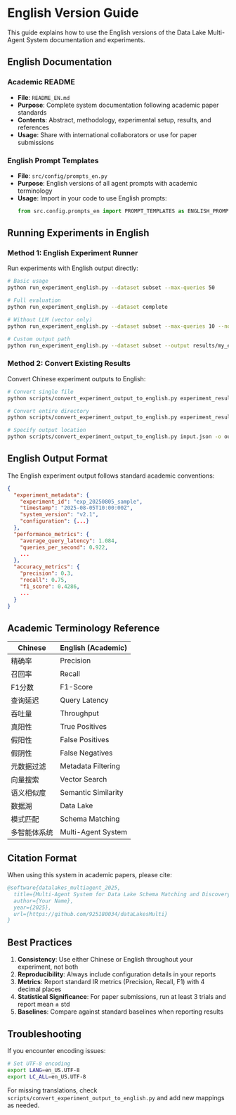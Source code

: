 # English Version Guide

This guide explains how to use the English versions of the Data Lake Multi-Agent System documentation and experiments.

## English Documentation

### Academic README
- **File**: `README_EN.md`
- **Purpose**: Complete system documentation following academic paper standards
- **Contents**: Abstract, methodology, experimental setup, results, and references
- **Usage**: Share with international collaborators or use for paper submissions

### English Prompt Templates
- **File**: `src/config/prompts_en.py`
- **Purpose**: English versions of all agent prompts with academic terminology
- **Usage**: Import in your code to use English prompts:
  ```python
  from src.config.prompts_en import PROMPT_TEMPLATES as ENGLISH_PROMPTS
  ```

## Running Experiments in English

### Method 1: English Experiment Runner
Run experiments with English output directly:

```bash
# Basic usage
python run_experiment_english.py --dataset subset --max-queries 50

# Full evaluation
python run_experiment_english.py --dataset complete

# Without LLM (vector only)
python run_experiment_english.py --dataset subset --max-queries 10 --no-llm

# Custom output path
python run_experiment_english.py --dataset subset --output results/my_experiment.json
```

### Method 2: Convert Existing Results
Convert Chinese experiment outputs to English:

```bash
# Convert single file
python scripts/convert_experiment_output_to_english.py experiment_results/your_result.json

# Convert entire directory
python scripts/convert_experiment_output_to_english.py experiment_results/

# Specify output location
python scripts/convert_experiment_output_to_english.py input.json -o output_en.json
```

## English Output Format

The English experiment output follows standard academic conventions:

```json
{
  "experiment_metadata": {
    "experiment_id": "exp_20250805_sample",
    "timestamp": "2025-08-05T10:00:00Z",
    "system_version": "v2.1",
    "configuration": {...}
  },
  "performance_metrics": {
    "average_query_latency": 1.084,
    "queries_per_second": 0.922,
    ...
  },
  "accuracy_metrics": {
    "precision": 0.3,
    "recall": 0.75,
    "f1_score": 0.4286,
    ...
  }
}
```

## Academic Terminology Reference

| Chinese | English (Academic) |
|---------|-------------------|
| 精确率 | Precision |
| 召回率 | Recall |
| F1分数 | F1-Score |
| 查询延迟 | Query Latency |
| 吞吐量 | Throughput |
| 真阳性 | True Positives |
| 假阳性 | False Positives |
| 假阴性 | False Negatives |
| 元数据过滤 | Metadata Filtering |
| 向量搜索 | Vector Search |
| 语义相似度 | Semantic Similarity |
| 数据湖 | Data Lake |
| 模式匹配 | Schema Matching |
| 多智能体系统 | Multi-Agent System |

## Citation Format

When using this system in academic papers, please cite:

```bibtex
@software{datalakes_multiagent_2025,
  title={Multi-Agent System for Data Lake Schema Matching and Discovery},
  author={Your Name},
  year={2025},
  url={https://github.com/925180034/dataLakesMulti}
}
```

## Best Practices

1. **Consistency**: Use either Chinese or English throughout your experiment, not both
2. **Reproducibility**: Always include configuration details in your reports
3. **Metrics**: Report standard IR metrics (Precision, Recall, F1) with 4 decimal places
4. **Statistical Significance**: For paper submissions, run at least 3 trials and report mean ± std
5. **Baselines**: Compare against standard baselines when reporting results

## Troubleshooting

If you encounter encoding issues:
```bash
# Set UTF-8 encoding
export LANG=en_US.UTF-8
export LC_ALL=en_US.UTF-8
```

For missing translations, check `scripts/convert_experiment_output_to_english.py` and add new mappings as needed.